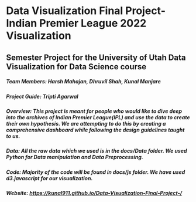 # Data Visualization Final Project-Indian Premier League 2022 Visualization
## Semester Project for the University of Utah Data Visualization for Data Science course
##### Team Members: Harsh Mahajan, Dhruvil Shah, Kunal Manjare
##### Project Guide: Tripti Agarwal
##### Overview: This project is meant for people who would like to dive deep into the archives of Indian Premier League(IPL) and use the data to create their own hypothesis. We are attempting to do this by creating a comprehensive dashboard while following the design guidelines taught to us.
##### Data: All the raw data which we used is in the docs/Data folder. We used Python for Data manipulation and Data Preprocessing.
##### Code: Majority of the code will be found in docs/js folder. We have used d3.javascript for our visualization.
##### Website: https://kunal911.github.io/Data-Visualization-Final-Project-/
